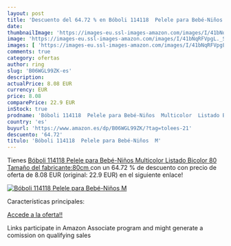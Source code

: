 ```yaml
---
layout: post
title: 'Descuento del 64.72 % en Bóboli 114118  Pelele para Bebé-Niños  M'
date: 
thumbnailImage: 'https://images-eu.ssl-images-amazon.com/images/I/41bNqRFVpgL._SL200_.jpg'
image: 'https://images-eu.ssl-images-amazon.com/images/I/41bNqRFVpgL._SL200_.jpg'
images: [ 'https://images-eu.ssl-images-amazon.com/images/I/41bNqRFVpgL._SL200_.jpg' ]
comments: true
category: ofertas
author: ring
slug: 'B06WGL99ZK-es'
description:
actualPrice: 8.08 EUR
currency: EUR
price: 8.08
comparePrice: 22.9 EUR
inStock: true
prodname: 'Bóboli 114118  Pelele para Bebé-Niños  Multicolor  Listado Bicolor   80  Tamaño del fabricante:80cm '
country: 'es'
buyurl: 'https://www.amazon.es/dp/B06WGL99ZK/?tag=tolees-21'
descuento: '64.72'
titulo: 'Bóboli 114118  Pelele para Bebé-Niños  M'
---
```


Tienes [Bóboli 114118  Pelele para Bebé-Niños  Multicolor  Listado Bicolor   80  Tamaño del fabricante:80cm ](https://www.amazon.es/dp/B06WGL99ZK/?tag=tolees-21) con un 64.72 % de descuento con precio de oferta de 8.08 EUR (original: 22.9 EUR) en el siguiente enlace!

[![Bóboli 114118  Pelele para Bebé-Niños  M](https://images-eu.ssl-images-amazon.com/images/I/41bNqRFVpgL._SL200_.jpg)](https://www.amazon.es/dp/B06WGL99ZK/?tag=tolees-21)

Características principales:


[Accede a la oferta!!](https://www.amazon.es/dp/B06WGL99ZK/?tag=tolees-21)

Links participate in Amazon Associate program and might generate a comission on qualifying sales


